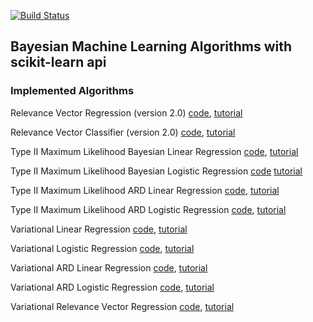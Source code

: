 [![Build Status](https://travis-ci.org/AmazaspShumik/sklearn_bayes.svg?branch=master)](https://travis-ci.org/AmazaspShumik/sklearn_bayes)

## Bayesian Machine Learning Algorithms with scikit-learn api


### Implemented Algorithms

  Relevance Vector Regression (version 2.0)
  [code](https://github.com/AmazaspShumik/sklearn_bayes/blob/master/sklearn_bayes/rvm/fast_scikit_rvm.py), [tutorial](https://github.com/AmazaspShumik/sklearn_bayes/blob/master/sklearn_bayes/rvm/tutorial_rvm.ipynb)

  Relevance Vector Classifier (version 2.0)
  [code](https://github.com/AmazaspShumik/sklearn_bayes/blob/master/sklearn_bayes/rvm/fast_scikit_rvm.py), [tutorial](https://github.com/AmazaspShumik/sklearn_bayes/blob/master/sklearn_bayes/rvm/tutorial_rvm.ipynb)

  Type II Maximum Likelihood Bayesian Linear Regression
  [code](https://github.com/AmazaspShumik/sklearn_bayes/blob/master/sklearn_bayes/bayes_linear/bayesian_regression.py),  [tutorial](https://github.com/AmazaspShumik/sklearn_bayes/blob/master/sklearn_bayes/bayes_linear/bayesian_regression.py)

  Type II Maximum Likelihood Bayesian Logistic Regression
  [code](https://github.com/AmazaspShumik/sklearn_bayes/blob/master/sklearn_bayes/bayes_logistic/bayesian_logistic_regression.py) [tutorial](https://github.com/AmazaspShumik/sklearn_bayes/blob/master/sklearn_bayes/bayes_logistic/bayesian_logistic_demo.ipynb)

  Type II Maximum Likelihood ARD Linear Regression
  [code](https://github.com/AmazaspShumik/sklearn_bayes/blob/master/sklearn_bayes/rvm/fast_scikit_rvm.py), [tutorial]()

  Type II Maximum Likelihood ARD Logistic Regression
  [code](https://github.com/AmazaspShumik/sklearn_bayes/blob/master/sklearn_bayes/rvm/fast_scikit_rvm.py),  [tutorial](https://github.com/AmazaspShumik/sklearn_bayes/blob/master/sklearn_bayes/rvm/ard_classification_demo.ipynb)

  Variational Linear Regression 
  [code](https://github.com/AmazaspShumik/sklearn_bayes/blob/master/sklearn_bayes/variational_linear/variational_lin_reg.py),  [tutorial](https://github.com/AmazaspShumik/sklearn_bayes/blob/master/sklearn_bayes/variational_linear/variational_regression_notebook.ipynb)

  Variational Logistic Regression
  [code](https://github.com/AmazaspShumik/sklearn_bayes/blob/master/sklearn_bayes/variational_logistic/vblr.py), [tutorial](https://github.com/AmazaspShumik/sklearn_bayes/blob/master/sklearn_bayes/variational_logistic/vblr_demo.ipynb)

  Variational ARD Linear Regression
  [code](https://github.com/AmazaspShumik/sklearn_bayes/blob/master/sklearn_bayes/variational_rvr/vrvm.py), [tutorial](https://github.com/AmazaspShumik/sklearn_bayes/blob/master/sklearn_bayes/variational_rvr/variational_rvm_notebook.ipynb)

  Variational ARD Logistic Regression
  [code](), [tutorial]()

  Variational Relevance Vector Regression
  [code](https://github.com/AmazaspShumik/sklearn_bayes/blob/master/sklearn_bayes/variational_rvr/vrvm.py), [tutorial](https://github.com/AmazaspShumik/sklearn_bayes/blob/master/sklearn_bayes/variational_rvr/variational_rvm_notebook.ipynb)







